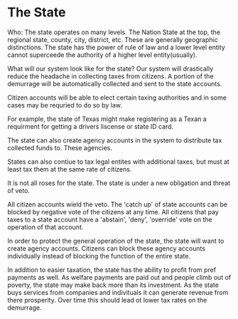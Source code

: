 # The State

Who: The state operates on many levels.  The Nation State at the top, the regional state, county, city, district, etc.  These are generally geographic distinctions.  The state has the power of rule of law and a lower level entity cannot superceede the authority of a higher level entity(usually).

What will our system look like for the state?  Our system will drastically reduce the headache in collecting taxes from citizens.  A portion of the demurrage will be automatically collected and sent to the state accounts.

Citizen accounts will be able to elect certain taxing authorities and in some cases may be requried to do so by law.

For example, the state of Texas might make registering as a Texan a requirment for getting a drivers liscense or state ID card.

The state can also create agency accounts in the system to distribute tax collected funds to.  These agencies.

States can also contiue to tax legal entites with additional taxes, but must at least tax them at the same rate of citizens.

It is not all roses for the state.  The state is under a new obligation and threat of veto.

All citizen accounts wield the veto.  The 'catch up' of state accounts can be blocked by negative vote of the citizens at any time.  All citizens that pay taxes to a state account have a 'abstain', 'deny', 'override' vote on the operation of that account.

In order to protect the general operation of the state, the state will want to create agency accounts.  Citizens can block these agency accounts individually instead of blocking the function of the entire state.

In addition to easier taxation, the state has the ability to profit from pref payments as well.  As welfare payments are paid out and people climb out of poverty, the state may make back more than its investment.  As the state buys services from companies and indivituals it can generate revenue from there prosperity.  Over time this should lead ot lower tax rates on the demurrage.


